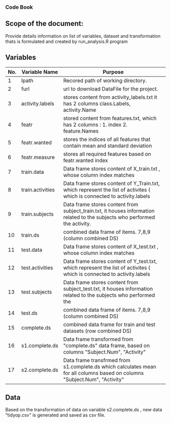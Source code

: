 ### Code Book

## Scope of the document: <br />

Provide details information on list of variables, dataset and transformation thats is formulated and created by run_analysis.R program

## Variables <br />

No. | Variable Name | Purpose
--- | --------------| -------
1|lpath|Recored path of working directory.
2|furl| url to download DataFile for the project.
3|activity.labels|stores content from activity_labels.txt it has 2 columns class.Labels, activity.Name
4|featr|stored content from features.txt, which has 2 columns : 1. index 2. feature.Names
5|featr.wanted|stores the indices of all features that contain mean and standard deviation
6|featr.measure|stores all required features based on featr.wanted index
7|train.data|Data frame stores content of X_train.txt , whose column index matches
8|train.activities|Data frame stores content of Y_Train.txt, which represent the list of activites ( which is connected to activity.labels
9|train.subjects|Data frame stores content from subject_train.txt, it houses information related to the subjects who performed the activity.
10|train.ds|combined data frame of items. 7,8,9 (column combined DS)
11|test.data|Data frame stores content of X_test.txt , whose column index matches
12|test.activities|Data frame stores content of Y_test.txt, which represent the list of activites ( which is connected to activity.labels
13|test.subjects|Data frame stores content from subject_test.txt, it houses information related to the subjects who performed the 
14|test.ds|combined data frame of items. 7,8,9 (column combined DS)
15|complete.ds| combined data frame for train and test datasets (row combined DS)
16|s1.complete.ds|Data frame transformed from "complete.ds" data frame, based on columns "Subject.Num", "Activity"
17|s2.complete.ds|Data frame transfrmed from s1.complete.ds which calculates mean for all columns based on columns "Subject.Num", "Activity"

## Data

Based on the transformation of data on variable s2.complete.ds , new data "tidyop.csv" is generated and saved as csv file.

